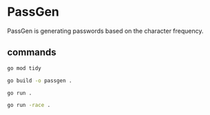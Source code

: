 # PassGen

PassGen is generating passwords based on the character frequency.

## commands

```sh
go mod tidy

go build -o passgen .

go run .

go run -race .
```

